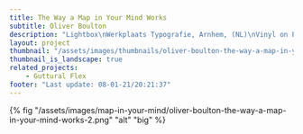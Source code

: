 ```yaml
---
title: The Way a Map in Your Mind Works
subtitle: Oliver Boulton
description: "Lightbox\nWerkplaats Typografie, Arnhem, (NL)\nVinyl on Plexiglass, 85 × 100cm, 2018"
layout: project
thumbnail: "/assets/images/thumbnails/oliver-boulton-the-way-a-map-in-your-mind-works-1.png"
thumbnail_is_landscape: true
related_projects:
    - Guttural Flex
footer: "Last update: 08-01-21/20:21:37"
---
```

{% fig "/assets/images/map-in-your-mind/oliver-boulton-the-way-a-map-in-your-mind-works-2.png" "alt" "big" %}